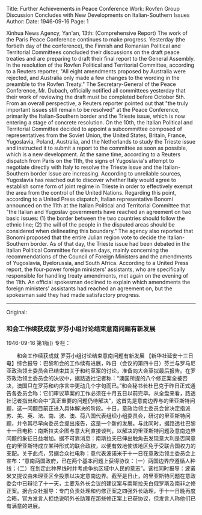 Title: Further Achievements in Peace Conference Work: Rovfen Group Discussion Concludes with New Developments on Italian-Southern Issues
Author: 
Date: 1946-09-16
Page: 1

Xinhua News Agency, Yan'an, 13th: (Comprehensive Report) The work of the Paris Peace Conference continues to make progress. Yesterday (the fortieth day of the conference), the Finnish and Romanian Political and Territorial Committees concluded their discussions on the draft peace treaties and are preparing to draft their final report to the General Assembly. In the resolution of the Rovfen Political and Territorial Committee, according to a Reuters reporter, "All eight amendments proposed by Australia were rejected, and Australia only made a few changes to the wording in the preamble to the Rovfen Treaty." The Secretary-General of the Peace Conference, Mr. Dubach, officially notified all committees yesterday that their work of reviewing the draft must be completed before October 5th. From an overall perspective, a Reuters reporter pointed out that "the truly important issues still remain to be resolved" at the Peace Conference, primarily the Italian-Southern border and the Trieste issue, which is now entering a stage of concrete resolution. On the 10th, the Italian Political and Territorial Committee decided to appoint a subcommittee composed of representatives from the Soviet Union, the United States, Britain, France, Yugoslavia, Poland, Australia, and the Netherlands to study the Trieste issue and instructed it to submit a report to the committee as soon as possible, which is a new development. At the same time, according to a Reuters dispatch from Paris on the 11th, the signs of Yugoslavia's attempt to negotiate directly with Italy to resolve the Trieste issue and the Italian-Southern border issue are increasing. According to unreliable sources, Yugoslavia has reached out to discover whether Italy would agree to establish some form of joint regime in Trieste in order to effectively exempt the area from the control of the United Nations. Regarding this point, according to a United Press dispatch, Italian representative Bonomi announced on the 11th at the Italian Political and Territorial Committee that "the Italian and Yugoslav governments have reached an agreement on two basic issues: (1) the border between the two countries should follow the ethnic line; (2) the will of the people in the disputed areas should be considered when delineating this boundary." The agency also reported that Bonomi proposed that the entire Julian region vote to decide the Italian-Southern border. As of that day, the Trieste issue had been debated in the Italian Political Committee for eleven days, mainly concerning the recommendations of the Council of Foreign Ministers and the amendments of Yugoslavia, Byelorussia, and South Africa. According to a United Press report, the four-power foreign ministers' assistants, who are specifically responsible for handling treaty amendments, met again on the evening of the 11th. An official spokesman declined to explain which amendments the foreign ministers' assistants had reached an agreement on, but the spokesman said they had made satisfactory progress.



<hr /> 

Original: 


### 和会工作续获成就  罗芬小组讨论结束意南问题有新发展

1946-09-16
第1版()
专栏：

　　和会工作续获成就
    罗芬小组讨论结束意南问题有新发展
    【新华社延安十三日电】综合报导：巴黎和会的工作续有进展，昨日（会议的第四十日）芬兰与罗马尼亚政治领土委员会已结束其关于和约草案的讨论，准备向大会草拟最后报告。在罗芬政治领土委员会的决议中，据路透社记者称：“澳国所提的八个修正案全被否决，澳国只在罗芬和约序言中更动几个字句而已。”和会秘书长杜巴克于昨日正式通告各委员会称：它们审议草案的工作必须在十月五日以前完毕。从全盘来看，路透社记者指出和会中“真正重要的问题仍待解决”，这首先是意南边界与的里亚斯特问题，这一问题目前正进入具体解决的阶段。十日，意政治领土委员会曾决定指派苏、美、英、法、南、波、澳、荷八国代表组织小组委员会，研讨的里亚斯特问题，并令其尽早向委员会提出报告，这是一个新的发展。与此同时，据路透社巴黎十一日电称：南斯拉夫企图与意大利直接谈判，以解决的里亚斯特问题及意南边界问题的象征日益增加。据不可靠消息：南斯拉夫已伸出触角去发现意大利是否同意在的里亚斯特成立某种形式的联合政权，以便有效地使该地区免于受联合国权力的支配。关于此点，另据合众社电称：意代表波诺米于十一日在意政治领土委员会上宣布：“意南两国政府，已在两个基本问题上获得协议：（一）两国边界应遵循人种线；（二）在划定此种界线时并考虑争执区域中人民的意志”。该社同时报导：波诺米又提议由朱理亚区全投票以决定意南边界。截至是日止，的里亚斯特问题在意政委会中已辩论了十一天，主要系外长会议的建议案与南斯拉夫白俄罗斯及南非之修正案。据合众社报导：专门负责处理和约修正案之四强外长助理，于十一日晚再度会晤，官方发言人拒绝说明外长助理在那些修正案上已获协议，但发言人称他们已有满意的进展。
